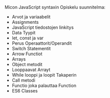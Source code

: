 
Micon JavaScript syntaxin Opiskelu suunnitelma:

- Arvot ja variaabelit
- Assignments
- JavaScript tiedostojen linkitys
- Data Tyypit
- let, const ja var
- Perus Operaattorit/Operandit
- Switch Statementit
- Arrow Functiot
- Arrays
- Object metodit
- Looppaavat Arrayt
- While looppi ja loopit Takaperin
- Call metodi
- Functio joka palauttaa Function
- ES6 Classes